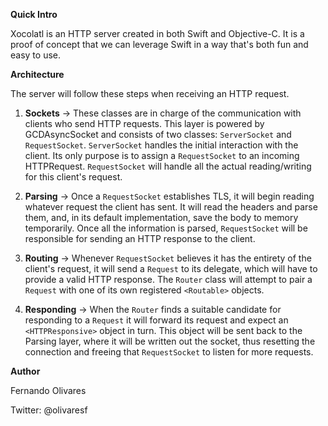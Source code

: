 **Quick Intro**

Xocolatl is an HTTP server created in both Swift and Objective-C. It is a proof of concept that we can leverage Swift in a way that's both fun and easy to use.

**Architecture**

The server will follow these steps when receiving an HTTP request.

1. **Sockets** -> These classes are in charge of the communication with clients who send HTTP requests. This layer is powered by GCDAsyncSocket and consists of two classes: `ServerSocket` and `RequestSocket`. `ServerSocket` handles the initial interaction with the client. Its only purpose is to assign a `RequestSocket` to an incoming HTTPRequest. `RequestSocket` will handle all the actual reading/writing for this client's request.

2. **Parsing** -> Once a `RequestSocket` establishes TLS, it will begin reading whatever request the client has sent. It will read the headers and parse them, and, in its default implementation, save the body to memory temporarily. Once all the information is parsed, `RequestSocket` will be responsible for sending an HTTP response to the client.

3. **Routing** -> Whenever `RequestSocket` believes it has the entirety of the client's request, it will send a `Request` to its delegate, which will have to provide a valid HTTP response. The `Router` class will attempt to pair a `Request` with one of its own registered `<Routable>` objects.

4. **Responding** -> When the `Router` finds a suitable candidate for responding to a `Request` it will forward its request and expect an `<HTTPResponsive>` object in turn. This object will be sent back to the Parsing layer, where it will be written out the socket, thus resetting the connection and freeing that `RequestSocket` to listen for more requests.

**Author**

Fernando Olivares

Twitter: @olivaresf

